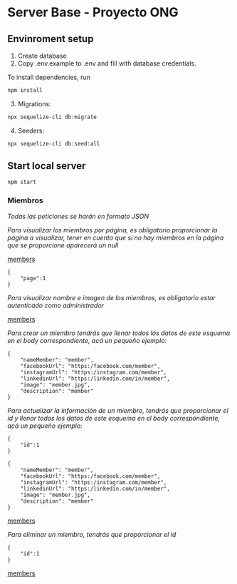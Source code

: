 # Server Base - Proyecto ONG

## Envinroment setup

1) Create database
2) Copy .env.example to .env and fill with database credentials.

To install dependencies, run
``` bash
npm install
```

3) Migrations:
``` bash
npx sequelize-cli db:migrate
```

4) Seeders:
``` bash
npx sequelize-cli db:seed:all
```

## Start local server

``` bash
npm start
```
### Miembros

_Todas las peticiones se harán en formato JSON_

_Para visualizar los miembros por página, es obligatorio proporcionar la página a visualizar, tener en cuenta que si no hay miembros en la página que se proporcione aparecerá un null_

[members](http://localhost:3000/members?page=1)

```
{
    "page":1
}
```
_Para visualizar nombre e imagen de los miembros, es obligatorio estar autenticado como administrador_

[members](http://localhost:3000/members/attributes)

_Para crear un miembro tendrás que llenar todos los datos de este esquema en el body correspondiente, acá un pequeño ejemplo:_

```
{
    "nameMember": "member",
    "facebookUrl": "https:/facebook.com/member",
    "instagramUrl": "https:/instagram.com/member",
    "linkedinUrl": "https:/linkedin.com/in/member",
    "image": "member.jpg",
    "description": "member"
}
```

_Para actualizar la información de un miembro, tendrás que proporcionar el id y llenar todos los datos de este esquema en el body correspondiente, acá un pequeño ejemplo:_

```
{
    "id":1
}
```

```
{
    "nameMember": "member",
    "facebookUrl": "https:/facebook.com/member",
    "instagramUrl": "https:/instagram.com/member",
    "linkedinUrl": "https:/linkedin.com/in/member",
    "image": "member.jpg",
    "description": "member"
}
```

[members](http://localhost:3000/members/update/1)

_Para eliminar un miembro, tendrás que proporcionar el id_

```
{
    "id":1
}
```
[members](http://localhost:3000/members/delete/1)